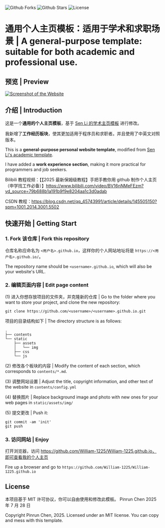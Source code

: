 ![Github Forks](https://img.shields.io/github/forks/Yixin0313/personal-homepage-template?style=flat)
![Github Stars](https://img.shields.io/github/stars/Yixin0313/personal-homepage-template?style=flat)
![License](https://img.shields.io/github/license/Yixin0313/personal-homepage-template)

# 通用个人主页模板：适用于学术和求职场景 | A general-purpose template: suitable for both academic and professional use.

## 预览 | Preview

[![Screenshot of the Website](https://raw.githubusercontent.com/Yixin0313/personal-homepage-template/main/screenshot_full.png)](https://yixin0313.github.io/personal-homepage-template/)

## 介绍 | Introduction

这是一个**通用的个人主页模板**，基于 [Sen Li 的学术主页模板](https://github.com/senli1073/senli1073.github.io) 进行修改。

我新增了**工作经历板块**，使其更加适用于程序员和求职者。并且使用了中英文对照版本。

This is a **general-purpose personal website template**, modified from [Sen Li's academic template](https://github.com/senli1073/senli1073.github.io).

I have added a **work experience section**, making it more practical for programmers and job seekers.

Bilibili 教程视频：【【2025 最新保姆级教程】手把手教你用 github 制作个人主页（申学找工作必备）】https://www.bilibili.com/video/BV16nNMeFEzm?vd_source=79b688b1a191b9f9e8204aa1c3d0adab

CSDN 教程：https://blog.csdn.net/qq_45743991/article/details/145505150?spm=1001.2014.3001.5502

## 快速开始 | Getting Start

### 1. Fork 该仓库 | Fork this repository

仓库名称应命名为 `<用户名>.github.io`，这样你的个人网站地址将是 `https://<用户名>.github.io/`。

The repository name should be `<username>.github.io`, which will also be your website's URL.

### 2. 编辑页面内容 | Edit page content

(1) 进入你想存放项目的文件夹，并克隆新的仓库 | Go to the folder where you want to store your project, and clone the new repository:

```
git clone https://github.com/<username>/<username>.github.io.git
```

项目的目录结构如下 | The directory structure is as follows:

```.
.
├── contents
└── static
    ├── assets
    │   └── img
    ├── css
    └── js
```

(2) 修改各个板块的内容 | Modify the content of each section, which corresponds to `contents/*.md`.

(3) 调整网站设置 | Adjust the title, copyright information, and other text of the website in `contents/config.yml`

(4) 替换图片 | Replace background image and photo with new ones for your web pages in `static/assets/img/`

(5) 提交更改 | Push it:

```
git commit -am 'init'
git push
```

### 3. 访问网站 | Enjoy

打开浏览器，访问 https://github.com/William-1225/William-1225.github.io，即可查看我的个人主页

Fire up a browser and go to `https://github.com/William-1225/William-1225.github.io`

## License

本项目基于 MIT 许可协议，你可以自由使用和修改此模板。 Pinrun Chen 2025 年 7 月 28 日

Copyright Pinrun Chen, 2025. Licensed under an MIT license. You can copy and mess with this template.
